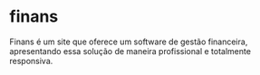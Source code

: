# finans

Finans é um site que oferece um software de gestão financeira, apresentando essa solução de maneira profissional e totalmente responsiva.
